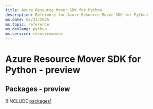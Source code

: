 ```yaml
---
title: Azure Resource Mover SDK for Python
description: Reference for Azure Resource Mover SDK for Python
ms.date: 03/21/2025
ms.topic: reference
ms.devlang: python
ms.service: resourcemover
---
```

# Azure Resource Mover SDK for Python - preview
## Packages - preview
[!INCLUDE [packages](resource-mover-index.md)]